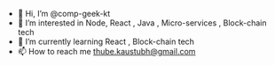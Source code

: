 - 👋 Hi, I’m @comp-geek-kt
- 👀 I’m interested in Node, React , Java , Micro-services , Block-chain tech
- 🌱 I’m currently learning React , Block-chain tech
- 📫 How to reach me thube.kaustubh@gmail.com

<!---
comp-geek-kt/comp-geek-kt is a ✨ special ✨ repository because its `README.md` (this file) appears on your GitHub profile.
You can click the Preview link to take a look at your changes.
--->
